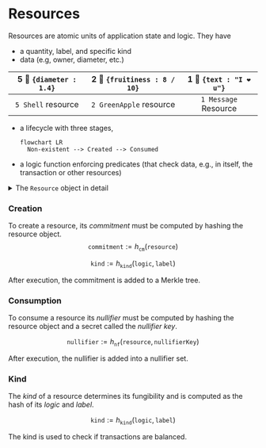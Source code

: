 # Resources

Resources are atomic units of application state and logic. They have

* a quantity, label, and specific kind
* data (e.g, owner, diameter, etc.)

| 5 🐚 `{diameter : 1.4}` | 2 🍏 `{fruitiness : 8 / 10}` | 1 💌 `{text : "I ❤️ u"}` |
| :---------------------: | :--------------------------: | :----------------------: |
|    `5 Shell` resource   |    `2 GreenApple` resource   |   `1 Message` Resource   |

*   a lifecycle with three stages,

    ```mermaid
    flowchart LR
      Non-existent --> Created --> Consumed
    ```
* a logic function enforcing predicates (that check data, e.g., in itself, the transaction or other resources)

<details>

<summary>The <code>Resource</code> object in detail</summary>

```haskell
type Resource :=
  mkResource@{
    logic : LogicRef;
    label : LabelRef;
    value : ValueRef;
    quantity : Quantity;
    ephemeral : Bool;
    nonce : Nonce;
    randSeed : RandSeed;
    nullifierKeyCommitment : NullifierKeyCommitment;
  };
```

* **`logic`:** A boolean-valued function enforcing predicates required to create and consume the resource.
* **`label`:** Arbitrary data describing the resource and determining its kind (e.g., the name or symbol).
* **`value`:** Arbitrary data associated with the resource (e.g., the owner).
* **`quantity`:** The number of units that this resource describes.
* **`ephemeral`** A boolean expressing whether this resource is ephemeral or not, i.e., exists only during a transaction.
* **`nonce`:** A number ensuring the uniqueness of the resource.
* **`randSeed:`** A number to derive (pseudo)-randomness from.
* **`nullifierKeyCommitment`** A commitment to a secret nullfier key.

\*Types named `*Ref` are binding references to objects in BLOB storage.

</details>

&#x20;

### Creation

To create a resource, its _commitment_ must be computed by hashing the resource object. $$\texttt{commitment} := h_\texttt{cm}(\texttt{resource})$$&#x20;

$$
\texttt{kind} := h_\texttt{kind}(\texttt{logic},\,\texttt{label})
$$

After execution, the commitment is added to a Merkle tree.



### **Consumption**

To consume a resource its _nullifier_ must be computed by hashing the resource object and a secret called the _nullifier key_.

$$
\texttt{nullifier} := h_\texttt{nf}(\texttt{resource},\,\texttt{nullifierKey})
$$

After execution, the nullifier is added into a nullifier set.

### Kind

The _kind_ of a resource determines its fungibility and is computed as the hash of its _logic_ and _label_.

$$
\texttt{kind} := h_\texttt{kind}(\texttt{logic},\,\texttt{label})
$$

The kind is used to check if transactions are balanced.
